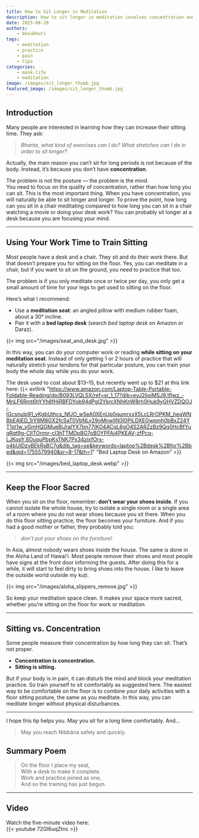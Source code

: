 ```yaml
---
title: How to Sit Longer in Meditation
description: How to sit longer in meditation involves concentration and also doing other work on the floor using a floor desk.  See post for more information.
date: 2025-08-20
authors:
    - bksubhuti
tags:
    - meditation
    - practice
    - pain
    - tips
categories:
    - monk-life
    - meditation
image: /images/sit_longer_thumb.jpg
featured_image: /images/sit_longer_thumb.jpg
---
```



## Introduction
Many people are interested in learning how they can increase their sitting time. They ask:  
> *Bhante, what kind of exercises can I do? What stretches can I do in order to sit longer?*

Actually, the main reason you can’t sit for long periods is not because of the body. Instead, it’s because you don’t have **concentration**.  

The problem is not the posture — the problem is the mind.  
You need to focus on the quality of concentration, rather than how long you can sit.  This is the most important thing.  When you have concentration, you will naturally be able to sit longer and longer.  To prove the point, how long can you sit in a chair meditating compared to how long you can sit in a chair watching a movie or doing your desk work?  You can probably sit longer at a desk because you are focusing your mind.

---

## Using Your Work Time to Train Sitting

Most people have a desk and a chair. They sit and do their work there. But that doesn’t prepare you for sitting on the floor. Yes, you can meditate in a chair, but if you want to sit on the ground, you need to practice that too.

The problem is if you only meditate once or twice per day, you only get a small amount of time for your legs to get used to sitting on the floor.

Here’s what I recommend:  

- Use a **meditation seat**: an angled pillow with medium rubber foam, about a 30° incline.  
- Pair it with a **bed laptop desk** (search *bed laptop desk* on Amazon or Daraz). 

{{< img src="/images/seat_and_desk.jpg" >}}


In this way, you can do your computer work or reading **while sitting on your meditation seat**.  Instead of only getting 1 or 2 hours of practice that will naturally stretch your tendons for that particular posture, you can train your body the whole day while you do your work.  

The desk used to cost about $13–15, but recently went up to $21 at this link here: {{< extlink "https://www.amazon.com/Laptop-Table-Portable-Foldable-Reading/dp/B093LVQL5X/ref=sr_1_17?dib=eyJ2IjoiMSJ9.tfIwz_-MnLF6Rmt6hYYh8fHjRBFDYob94dPgI2YkrcXNhKnW8rh0Huk9yGHVZDQOJ-IGcsnulp91_yKgbUthcs_NfJO_w5eA0XEnUp0qumrxxX5LcLRrOPKM_heqWNBbEAIED_1rY8M8GX2fcSaT0VbNLy29oMnwIlN3l0PjLDXEGwpmh0bBxZ24YT1st1w_yGmHQGMueBiJraIYX7bn77IKO4ACqL6gO4S2ARZzBz9Qg0HcBfYugRqt9g-ClITOnmr-cI3hTTMDpBG7oBOYPFAj4PKEAV-zfPcq-LJKopY.6DuquPbpKsTNK7Px34zixfOrs-o4bUIDzvBEkRsBC7g&dib_tag=se&keywords=laptop%2Bdesk%2Bfor%2Bbed&qid=1755579940&sr=8-17&th=1" "Bed Laptop Desk on Amazon" >}}

{{< img src="/images/bed_laptop_desk.webp" >}}

---

## Keep the Floor Sacred

When you sit on the floor, remember: **don’t wear your shoes inside**.  If you cannot isolate the whole house, try to isolate a single room or a single area of a room where you do not wear shoes because you sit there.  When you do this floor sitting practice, the floor becomes your furniture. And if you had a good mother or father, they probably told you: 
> *don’t put your shoes on the furniture!*  

In Asia, almost nobody wears shoes inside the house. The same is done in the Aloha Land of Hawai‘i.  Most people remove their shoes and most people have signs at the front door informing the guests.  After doing this for a while, it will start to feel dirty to bring shoes into the house.  I like to leave the outside world outside my kuṭi. 

{{< img src="/images/aloha_slippers_remove.jpg" >}}


So keep your meditation space clean. It makes your space more sacred, whether you’re sitting on the floor for work or meditation.

---

## Sitting vs. Concentration

Some people measure their concentration by how long they can sit. That’s not proper.  

- **Concentration is concentration.**  
- **Sitting is sitting.**  

But if your body is in pain, it can disturb the mind and block your meditation practice.  So train yourself to sit comfortably as suggested here.  The easiest way to be comfortable on the floor is to combine your daily activities with a floor sitting posture, the same as you meditate.  In this way, you can meditate longer without physical disturbances.  

---

I hope this tip helps you. May you sit for a long time comfortably. And... 
> May you reach Nibbāna safely and quickly.  

## Summary Poem
> On the floor I place my seat,  
> With a desk to make it complete.  
> Work and practice joined as one,  
> And so the training has just begun.  


---

## Video

Watch the five-minute video here:  
{{< youtube 72Gl6uqZtnc >}}
